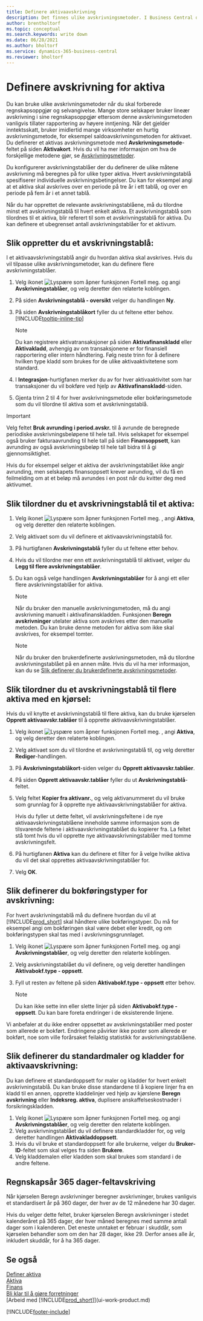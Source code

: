 ```yaml
---
title: Definere aktivaavskrivning
description: Det finnes ulike avskrivningsmetoder. I Business Central definerer du avskrivningsmetoden for et aktivum på siden **Aktivakort**.
author: brentholtorf
ms.topic: conceptual
ms.search.keywords: write down
ms.date: 06/28/2021
ms.author: bholtorf
ms.service: dynamics-365-business-central
ms.reviewer: bholtorf
---
```


# Definere avskrivning for aktiva

Du kan bruke ulike avskrivningsmetoder når du skal forberede regnskapsoppgjør og selvangivelse. Mange store selskaper bruker lineær avskrivning i sine regnskapsoppgjør ettersom denne avskrivningsmetoden vanligvis tillater rapportering av høyere inntjening. Når det gjelder inntektsskatt, bruker imidlertid mange virksomheter en hurtig avskrivningsmetode, for eksempel saldoavskrivningsmetoden for aktivaet. Du definerer et aktivas avskrivningsmetode med **Avskrivningsmetode**-feltet på siden **Aktivakort**. Hvis du vil ha mer informasjon om hva de forskjellige metodene gjør, se [Avskrivningsmetoder](fa-depreciation-methods.md).

Du konfigurerer avskrivningstablåer der du definerer de ulike måtene avskrivning må beregnes på for ulike typer aktiva. Hvert avskrivningstablå spesifiserer individuelle avskrivningsbetingelser. Du kan for eksempel angi at et aktiva skal avskrives over en periode på tre år i ett tablå, og over en periode på fem år i et annet tablå.

Når du har opprettet de relevante avskrivningstablåene, må du tilordne minst ett avskrivningstablå til hvert enkelt aktiva. Et avskrivningstablå som tilordnes til et aktiva, blir referert til som et avskrivningstablå for aktiva. Du kan definere et ubegrenset antall avskrivningstablåer for et aktivum.  

## Slik oppretter du et avskrivningstablå:

I et aktivaavskrivningstablå angir du hvordan aktiva skal avskrives. Hvis du vil tilpasse ulike avskrivningsmetoder, kan du definere flere avskrivningstablåer.  

1. Velg ikonet ![Lyspære som åpner funksjonen Fortell meg.](media/ui-search/search_small.png "Fortell hva du vil gjøre") og angi **Avskrivningstablåer**, og velg deretter den relaterte koblingen.
2. På siden **Avskrivningstablå - oversikt** velger du handlingen **Ny**.
3. På siden **Avskrivningstablåkort** fyller du ut feltene etter behov. [!INCLUDE[tooltip-inline-tip](includes/tooltip-inline-tip_md.md)]

    > [!NOTE]  
    > Du kan registrere aktivatransaksjoner på siden **Aktivafinanskladd** eller **Aktivakladd**, avhengig av om transaksjonene er for finansiell rapportering eller intern håndtering. Følg neste trinn for å definere hvilken type kladd som brukes for de ulike aktivaaktivitetene som standard.
4. I **Integrasjon**-hurtigfanen merker du av for hver aktivaaktivitet som har transaksjoner du vil bokføre ved hjelp av **Aktivafinanskladd**-siden.
5. Gjenta trinn 2 til 4 for hver avskrivningsmetode eller bokføringsmetode som du vil tilordne til aktiva som et avskrivningstablå.

> [!IMPORTANT]
> Velg feltet **Bruk avrunding i period.avskr.** til å avrunde de beregnede periodiske avskrivningsbeløpene til hele tall. Hvis selskapet for eksempel også bruker fakturaavrunding til hele tall på siden **Finansoppsett**, kan avrunding av også avskrivningsbeløp til hele tall bidra til å gi gjennomsiktighet.

Hvis du for eksempel selger et aktiva der avskrivningstablået ikke angir avrunding, men selskapets finansoppsett krever avrunding, vil du få en feilmelding om at et beløp må avrundes i en post når du kvitter deg med aktivumet.  

## Slik tilordner du et avskrivningstablå til et aktiva:

1. Velg ikonet ![Lyspære som åpner funksjonen Fortell meg.](media/ui-search/search_small.png "Fortell hva du vil gjøre") , angi **Aktiva**, og velg deretter den relaterte koblingen.
2. Velg aktivaet som du vil definere et aktivaavskrivningstablå for.
3. På hurtigfanen **Avskrivningstablå** fyller du ut feltene etter behov.
4. Hvis du vil tilordne mer enn ett avskrivningstablå til aktivaet, velger du **Legg til flere avskrivningstablåer**.
5. Du kan også velge handlingen **Avskrivningstablåer** for å angi ett eller flere avskrivningstablåer for aktiva.

    > [!NOTE]  
    >   Når du bruker den manuelle avskrivningsmetoden, må du angi avskrivning manuelt i aktivafinanskladden. Funksjonen **Beregn avskrivninger** utelater aktiva som avskrives etter den manuelle metoden. Du kan bruke denne metoden for aktiva som ikke skal avskrives, for eksempel tomter.

    > [!NOTE]  
    > Når du bruker den brukerdefinerte avskrivningsmetoden, må du tilordne avskrivningstablået på en annen måte. Hvis du vil ha mer informasjon, kan du se [Slik definerer du brukerdefinerte avskrivningsmetoder](fa-how-setup-user-defined-depreciation-method.md).

## Slik tilordner du et avskrivningstablå til flere aktiva med en kjørsel:

Hvis du vil knytte et avskrivningstablå til flere aktiva, kan du bruke kjørselen **Opprett aktivaavskr.tablåer** til å opprette aktivaavskrivningstablåer.  

1. Velg ikonet ![Lyspære som åpner funksjonen Fortell meg.](media/ui-search/search_small.png "Fortell hva du vil gjøre") , angi **Aktiva**, og velg deretter den relaterte koblingen.
2. Velg aktivaet som du vil tilordne et avskrivningstablå til, og velg deretter **Rediger**-handlingen.
3. På **Avskrivningstablåkort**-siden velger du **Opprett aktivaavskr.tablåer**.
4. På siden **Opprett aktivaavskr.tablåer** fyller du ut **Avskrivningstablå**-feltet.
5. Velg feltet **Kopier fra aktivanr.**, og velg aktivanummeret du vil bruke som grunnlag for å opprette nye aktivaavskrivningstablåer for aktiva.

    Hvis du fyller ut dette feltet, vil avskrivningsfeltene i de nye aktivaavskrivningstablåene inneholde samme informasjon som de tilsvarende feltene i aktivaavskrivningstablået du kopierer fra. La feltet stå tomt hvis du vil opprette nye aktivaavskrivningstablåer med tomme avskrivningsfelt.  
6. På hurtigfanen **Aktiva** kan du definere et filter for å velge hvilke aktiva du vil det skal opprettes aktivaavskrivningstablåer for.
7. Velg **OK**.

## Slik definerer du bokføringstyper for avskrivning:

For hvert avskrivningstablå må du definere hvordan du vil at [!INCLUDE[prod_short](includes/prod_short.md)] skal håndtere ulike bokføringstyper. Du må for eksempel angi om bokføringen skal være debet eller kredit, og om bokføringstypen skal tas med i avskrivningsgrunnlaget.  

1. Velg ikonet ![Lyspære som åpner funksjonen Fortell meg.](media/ui-search/search_small.png "Fortell hva du vil gjøre") og angi **Avskrivningstablåer**, og velg deretter den relaterte koblingen.  
2. Velg avskrivningstablået du vil definere, og velg deretter handlingen **Aktivabokf.type - oppsett**.
3. Fyll ut resten av feltene på siden **Aktivabokf.type - oppsett** etter behov.

    > [!NOTE]  
    >   Du kan ikke sette inn eller slette linjer på siden **Aktivabokf.type - oppsett**. Du kan bare foreta endringer i de eksisterende linjene.

Vi anbefaler at du ikke endrer oppsettet av avskrivningstablåer med poster som allerede er bokført. Endringene påvirker ikke poster som allerede er bokført, noe som ville forårsaket feilaktig statistikk for avskrivningstablåene.

## Slik definerer du standardmaler og kladder for aktivaavskrivning:

Du kan definere et standardoppsett for maler og kladder for hvert enkelt avskrivningstablå. Du kan bruke disse standardene til å kopiere linjer fra en kladd til en annen, opprette kladdelinjer ved hjelp av kjørslene **Beregn avskrivning** eller **Indeksreg. aktiva**, duplisere anskaffelseskostnader i forsikringskladden.  

1. Velg ikonet ![Lyspære som åpner funksjonen Fortell meg.](media/ui-search/search_small.png "Fortell hva du vil gjøre") og angi **Avskrivningstablåer**, og velg deretter den relaterte koblingen.  
2. Velg avskrivningstablået du vil definere standardkladder for, og velg deretter handlingen **Aktivakladdoppsett**.  
3. Hvis du vil bruke et standardoppsett for alle brukerne, velger du **Bruker-ID**-feltet som skal velges fra siden **Brukere**.  
4. Velg kladdemalen eller kladden som skal brukes som standard i de andre feltene.  

## Regnskapsår 365 dager-feltavskriving

Når kjørselen Beregn avskrivninger beregner avskrivninger, brukes vanligvis et standardisert år på 360 dager, der hver av de 12 månedene har 30 dager.

Hvis du velger dette feltet, bruker kjørselen Beregn avskrivninger i stedet kalenderåret på 365 dager, der hver måned beregnes med samme antall dager som i kalenderen. Det eneste unntaket er februar i skuddår, som kjørselen behandler som om den har 28 dager, ikke 29. Derfor anses alle år, inkludert skuddår, for å ha 365 dager.

## Se også

[Definer aktiva](fa-setup.md)  
[Aktiva](fa-manage.md)  
[Finans](finance.md)  
[Bli klar til å gjøre forretninger](ui-get-ready-business.md)  
[Arbeid med [!INCLUDE[prod_short](includes/prod_short.md)]](ui-work-product.md)


[!INCLUDE[footer-include](includes/footer-banner.md)]
